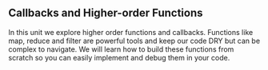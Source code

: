 ## Callbacks and Higher-order Functions


In this unit we explore higher order functions and callbacks. Functions like map, reduce and filter are powerful tools and keep our code DRY but can be complex to navigate. We will learn how to build these functions from scratch so you can easily implement and debug them in your code.
